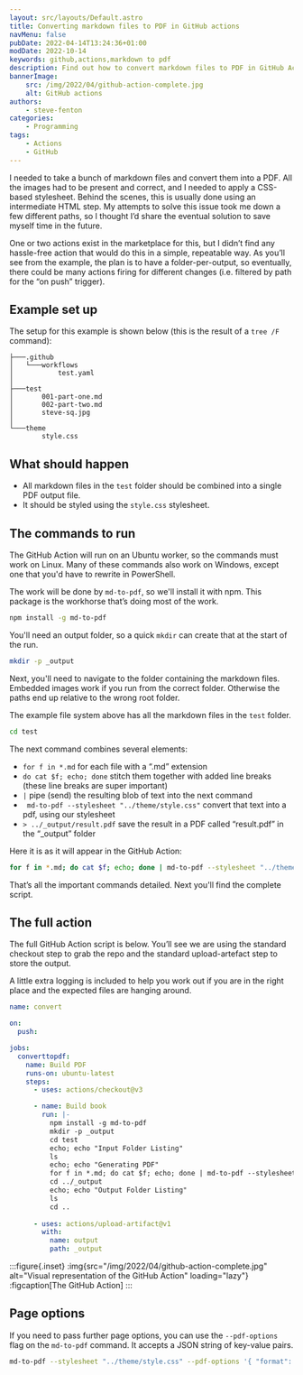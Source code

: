 ```yaml
---
layout: src/layouts/Default.astro
title: Converting markdown files to PDF in GitHub actions
navMenu: false
pubDate: 2022-04-14T13:24:36+01:00
modDate: 2022-10-14
keywords: github,actions,markdown to pdf
description: Find out how to convert markdown files to PDF in GitHub Actions.
bannerImage:
    src: /img/2022/04/github-action-complete.jpg
    alt: GitHub actions
authors:
    - steve-fenton
categories:
    - Programming
tags:
    - Actions
    - GitHub
---
```


I needed to take a bunch of markdown files and convert them into a PDF. All the images had to be present and correct, and I needed to apply a CSS-based stylesheet. Behind the scenes, this is usually done using an intermediate HTML step. My attempts to solve this issue took me down a few different paths, so I thought I’d share the eventual solution to save myself time in the future.

One or two actions exist in the marketplace for this, but I didn’t find any hassle-free action that would do this in a simple, repeatable way. As you’ll see from the example, the plan is to have a folder-per-output, so eventually, there could be many actions firing for different changes (i.e. filtered by path for the “on push” trigger).

## Example set up

The setup for this example is shown below (this is the result of a `tree /F` command):

```
├───.github
│   └───workflows
│           test.yaml
│
├───test
│       001-part-one.md
│       002-part-two.md
│       steve-sq.jpg
│
└───theme
        style.css
```

## What should happen

- All markdown files in the `test` folder should be combined into a single PDF output file.
- It should be styled using the `style.css` stylesheet.

## The commands to run

The GitHub Action will run on an Ubuntu worker, so the commands must work on Linux. Many of these commands also work on Windows, except one that you'd have to rewrite in PowerShell.

The work will be done by `md-to-pdf`, so we'll install it with npm. This package is the workhorse that’s doing most of the work.

```bash
npm install -g md-to-pdf
```

You'll need an output folder, so a quick `mkdir` can create that at the start of the run.

```bash
mkdir -p _output
```

Next, you'll need to navigate to the folder containing the markdown files. Embedded images work if you run from the correct folder. Otherwise the paths end up relative to the wrong root folder.

The example file system above has all the markdown files in the `test` folder.

```bash
cd test
```

The next command combines several elements:

- `for f in *.md` for each file with a “.md” extension
- `do cat $f; echo; done` stitch them together with added line breaks (these line breaks are super important)
- `|` pipe (send) the resulting blob of text into the next command
- ` md-to-pdf --stylesheet "../theme/style.css"` convert that text into a pdf, using our stylesheet
- `> ../_output/result.pdf` save the result in a PDF called “result.pdf” in the “\_output” folder

Here it is as it will appear in the GitHub Action:

```bash
for f in *.md; do cat $f; echo; done | md-to-pdf --stylesheet "../theme/style.css" > ../_output/blue-paper.pdf
```

That’s all the important commands detailed. Next you'll find the complete script.

## The full action

The full GitHub Action script is below. You’ll see we are using the standard checkout step to grab the repo and the standard upload-artefact step to store the output.

A little extra logging is included to help you work out if you are in the right place and the expected files are hanging around.

```yaml
name: convert

on:
  push:

jobs:
  converttopdf:
    name: Build PDF
    runs-on: ubuntu-latest
    steps:
      - uses: actions/checkout@v3

      - name: Build book
        run: |-
          npm install -g md-to-pdf
          mkdir -p _output
          cd test
          echo; echo "Input Folder Listing"
          ls
          echo; echo "Generating PDF"
          for f in *.md; do cat $f; echo; done | md-to-pdf --stylesheet "../theme/style.css" > ../_output/blue-paper.pdf
          cd ../_output
          echo; echo "Output Folder Listing"
          ls
          cd ..
      
      - uses: actions/upload-artifact@v1
        with:
          name: output
          path: _output
```

:::figure{.inset}
:img{src="/img/2022/04/github-action-complete.jpg" alt="Visual representation of the GitHub Action" loading="lazy"}
:figcaption[The GitHub Action]
:::

## Page options

If you need to pass further page options, you can use the `--pdf-options` flag on the `md-to-pdf` command. It accepts a JSON string of key-value pairs.

```bash
md-to-pdf --stylesheet "../theme/style.css" --pdf-options '{ "format": "a4", "margin": "40mm 40mm", "printBackground": true, "preferCSSPageSize": true }
```